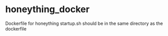 # honeything_docker
Dockerfile for honeything
startup.sh should be in the same directory as the dockerfile
